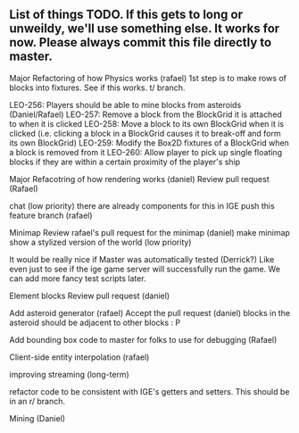 List of things TODO.
If this gets to long or unweildy, we'll use something else. It works for now.
Please always commit this file directly to master.
-----------------------------------------------------------------------------------------------
Major Refactoring of how Physics works (rafael)
	1st step is to make rows of blocks into fixtures. See if this works. t/ branch.

LEO-256: Players should be able to mine blocks from asteroids (Daniel/Rafael)
	LEO-257: Remove a block from the BlockGrid it is attached to when it is clicked
    LEO-258: Move a block to its own BlockGrid when it is clicked (i.e. clicking a block in a BlockGrid causes it to break-off and form its own BlockGrid)
    LEO-259: Modify the Box2D fixtures of a BlockGrid when a block is removed from it
    LEO-260: Allow player to pick up single floating blocks if they are within a certain proximity of the player's ship

Major Refacotring of how rendering works (daniel)
	Review pull request (Rafael)

chat (low priority)
	there are already components for this in IGE
	push this feature branch (rafael)

Minimap
	Review rafael's pull request for the minimap (daniel)
	make minimap show a stylized version of the world (low priority)

It would be really nice if Master was automatically tested (Derrick?)
	Like even just to see if the ige game server will successfully run the game.
	We can add more fancy test scripts later.

Element blocks
	Review pull request (daniel)

Add asteroid generator (rafael)
	Accept the pull request (daniel)
	blocks in the asteroid should be adjacent to other blocks : P

Add bounding box code to master for folks to use for debugging (Rafael)

Client-side entity interpolation (rafael)

improving streaming (long-term)

refactor code to be consistent with IGE's getters and setters. This should be in an r/ branch.

Mining (Daniel)
